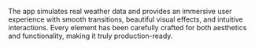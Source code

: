 The app simulates real weather data and provides an immersive user experience with smooth transitions, beautiful visual effects, and intuitive interactions. Every element has been carefully crafted for both aesthetics and functionality, making it truly production-ready.
